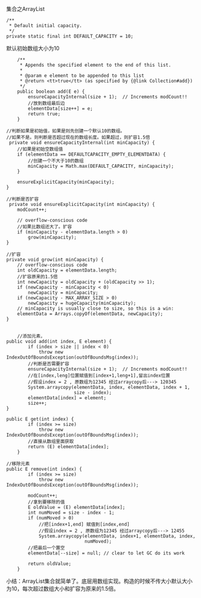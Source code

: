 集合之ArrayList

 	
	/**
     * Default initial capacity.
     */
    private static final int DEFAULT_CAPACITY = 10;

默认初始数组大小为10


		/**
	     * Appends the specified element to the end of this list.
	     *
	     * @param e element to be appended to this list
	     * @return <tt>true</tt> (as specified by {@link Collection#add})
	     */
	    public boolean add(E e) {
	        ensureCapacityInternal(size + 1);  // Increments modCount!!
			//放到数组最后边
	        elementData[size++] = e;
	        return true;
	    }

	//判断如果是初始值，如果是则先创建一个默认10的数组。
	//如果不是。则判断是否超过现在的数组长度。如果超过，则扩容1.5倍
	 private void ensureCapacityInternal(int minCapacity) {
		//如果是初始空数组值
        if (elementData == DEFAULTCAPACITY_EMPTY_ELEMENTDATA) {
			//创建一个不大于10的数组
            minCapacity = Math.max(DEFAULT_CAPACITY, minCapacity);
        }

        ensureExplicitCapacity(minCapacity);
    }
	
	//判断是否扩容
	 private void ensureExplicitCapacity(int minCapacity) {
        modCount++;

        // overflow-conscious code
		//如果比数组还大了。扩容
        if (minCapacity - elementData.length > 0)
            grow(minCapacity);
    }
	
	//扩容
	private void grow(int minCapacity) {
        // overflow-conscious code
        int oldCapacity = elementData.length;
		//扩容原来的1.5倍
        int newCapacity = oldCapacity + (oldCapacity >> 1);
        if (newCapacity - minCapacity < 0)
            newCapacity = minCapacity;
        if (newCapacity - MAX_ARRAY_SIZE > 0)
            newCapacity = hugeCapacity(minCapacity);
        // minCapacity is usually close to size, so this is a win:
        elementData = Arrays.copyOf(elementData, newCapacity);
    }


		//添加元素，
	public void add(int index, E element) {
	        if (index > size || index < 0)
	            throw new IndexOutOfBoundsException(outOfBoundsMsg(index));
			//判断是否需要扩容
	        ensureCapacityInternal(size + 1);  // Increments modCount!!
			//在[index,leng]位置赋值到[index+1,leng+1],留出index位置
			//假设index = 2 , 原数组为12345 经过arraycopy后---> 120345 
	        System.arraycopy(elementData, index, elementData, index + 1,
	                         size - index);
	        elementData[index] = element;
	        size++;
	}

	public E get(int index) {
	        if (index >= size)
	            throw new IndexOutOfBoundsException(outOfBoundsMsg(index));
			//直接从数组里面获取
	        return (E) elementData[index];
	    }

	//移除元素
	public E remove(int index) {
	        if (index >= size)
	            throw new IndexOutOfBoundsException(outOfBoundsMsg(index));
	
	        modCount++;
			//拿到要移除的值
	        E oldValue = (E) elementData[index];
	        int numMoved = size - index - 1;
	        if (numMoved > 0)
				//把[index+1,end] 赋值到[index,end]
				//假设index = 2 , 原数组为12345 经过arraycopy后---> 12455 
	            System.arraycopy(elementData, index+1, elementData, index,
	                             numMoved);
			//把最后一个置空
	        elementData[--size] = null; // clear to let GC do its work
	
	        return oldValue;
	    }

小结：ArrayList集合就简单了。底层用数组实现。构造的时候不传大小默认大小为10，每次超过数组大小和扩容为原来的1.5倍。